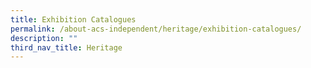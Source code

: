 ```yaml
---
title: Exhibition Catalogues
permalink: /about-acs-independent/heritage/exhibition-catalogues/
description: ""
third_nav_title: Heritage
---
```

